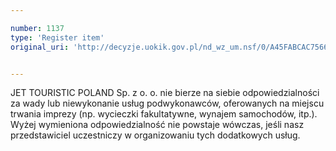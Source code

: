 ```yaml
---

number: 1137
type: 'Register item'
original_uri: 'http://decyzje.uokik.gov.pl/nd_wz_um.nsf/0/A45FABCAC7566EFAC12572DD0032981D?OpenDocument'


---
```


JET TOURISTIC POLAND Sp. z o. o. nie bierze na siebie odpowiedzialności za wady lub niewykonanie usług podwykonawców, oferowanych na miejscu trwania imprezy (np. wycieczki fakultatywne, wynajem samochodów, itp.). Wyżej wymieniona odpowiedzialność nie powstaje wówczas, jeśli nasz przedstawiciel uczestniczy w organizowaniu tych dodatkowych usług.
